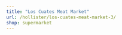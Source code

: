 ```yaml
---
title: "Los Cuates Meat Market"
url: /hollister/los-cuates-meat-market-3/
shop: supermarket
---
```

